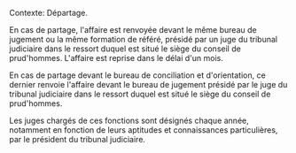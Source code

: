 Contexte: Départage.

En cas de partage, l'affaire est renvoyée devant le même bureau de jugement ou la même formation de référé, présidé par un juge du tribunal judiciaire dans le ressort duquel est situé le siège du conseil de prud'hommes. L'affaire est reprise dans le délai d'un mois.

En cas de partage devant le bureau de conciliation et d'orientation, ce dernier renvoie l'affaire devant le bureau de jugement présidé par le juge du tribunal judiciaire dans le ressort duquel est situé le siège du conseil de prud'hommes.

Les juges chargés de ces fonctions sont désignés chaque année, notamment en fonction de leurs aptitudes et connaissances particulières, par le président du tribunal judiciaire.